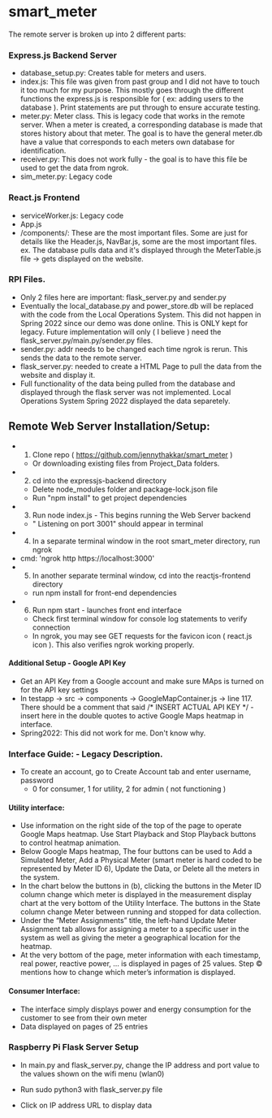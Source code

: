 # smart_meter

The remote server is broken up into 2 different parts:
### Express.js Backend Server
- database_setup.py: Creates table for meters and users. 
- index.js: This file was given from past group and I did not have to touch it too much for my purpose. This mostly goes through the different functions the express.js is responsible for ( ex: adding users to the database ). Print statements are put through to ensure accurate testing.
- meter.py: Meter class. This is legacy code that works in the remote server. When a meter is created, a corresponding database is made that stores history about that meter. The goal is to have the general meter.db have a value that corresponds to each meters own database for identification.
- receiver.py: This does not work fully - the goal is to have this file be used to get the data from ngrok.
- sim_meter.py: Legacy code


### React.js Frontend
- serviceWorker.js: Legacy code
- App.js
- /components/: These are the most important files. Some are just for details like the Header.js, NavBar.js, some are the most important files. ex. The database pulls data and it's displayed through the MeterTable.js file -> gets displayed on the website. 

### RPI Files.
- Only 2 files here are important: flask_server.py and sender.py
- Eventually the local_database.py and power_store.db will be replaced with the code from the Local Operations System. This did not happen in Spring 2022 since our demo was done online. This is ONLY kept for legacy. Future implementation will only ( I believe ) need the flask_server.py/main.py/sender.py files.
- sender.py: addr needs to be changed each time ngrok is rerun. This sends the data to the remote server.
- flask_server.py: needed to create a HTML Page to pull the data from the website and display it.
- Full functionality of the data being pulled from the database and displayed through the flask server was not implemented. Local Operations System Spring 2022 displayed the data separetely. 


## Remote Web Server Installation/Setup:
- 1. Clone repo ( https://github.com/jennythakkar/smart_meter )
  - Or downloading existing files from Project_Data folders.
- 2. cd into the expressjs-backend directory
  - Delete node_modules folder and package-lock.json file
  - Run "npm install" to get project dependencies
- 3. Run node index.js - This begins running the Web Server backend
  - " Listening on port 3001" should appear in terminal
- 4. In a separate terminal window in the root smart_meter directory, run ngrok
- cmd: 'ngrok http https://localhost:3000'
- 5. In another separate terminal window, cd into the reactjs-frontend directory
  - run npm install for front-end dependencies
- 6. Run npm start - launches front end interface
  - Check first terminal window for console log statements to verify connection
  - In ngrok, you may see GET requests for the favicon icon ( react.js icon ). This also verifies ngrok working properly.

#### Additional Setup - Google API Key
- Get an API Key from a Google account and make sure MAps is turned on for the API key settings
- In testapp -> src -> components -> GoogleMapContainer.js -> line 117. There should be a comment that said /* INSERT ACTUAL API KEY */ - insert here in the double quotes to active Google Maps heatmap in interface.
- Spring2022: This did not work for me. Don't know why.

### Interface Guide: - Legacy Description.
- To create an account, go to Create Account tab and enter username, password
  - 0 for consumer, 1 for utility, 2 for admin ( not functioning )
#### Utility interface:
- Use information on the right side of the top of the page to operate Google Maps heatmap. Use Start Playback and Stop Playback buttons to control heatmap animation.
- Below Google Maps heatmap, The four buttons can be used to Add a Simulated Meter, Add a Physical Meter (smart meter is hard coded to be represented by Meter ID 6), Update the Data, or Delete all the meters in the system.
- In the chart below the buttons in (b), clicking the buttons in the Meter ID column change which meter is displayed in the measurement display chart at the very bottom of the Utility Interface. The buttons in the State column change Meter between running and stopped for data collection.
- Under the “Meter Assignments” title, the left-hand Update Meter Assignment tab allows for assigning a meter to a specific user in the system as well as giving the meter a geographical location for the heatmap.
- At the very bottom of the page, meter information with each timestamp, real power, reactive power, … is displayed in pages of 25 values. Step © mentions how to change which meter’s information is displayed.

#### Consumer Interface:
- The interface simply displays power and energy consumption for the customer to see from their own meter
- Data displayed on pages of 25 entries

### Raspberry Pi Flask Server Setup
- In main.py and flask_server.py, change the IP address and port value to the values shown on the wifi menu (wlan0)

- Run sudo python3 with flask_server.py file

- Click on IP address URL to display data
